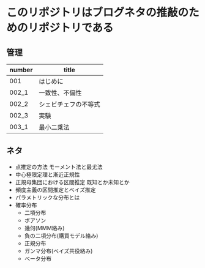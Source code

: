 # このリポジトリはブログネタの推敲のためのリポジトリである

## 管理

| number | title                |
| ------ | -------------------- |
| 001    | はじめに             |
| 002_1  | 一致性、不偏性       |
| 002_2  | シェビチェフの不等式 |
| 002_3  | 実験                 |
| 003_1  | 最小二乗法 |

## ネタ

- 点推定の方法 モーメント法と最尤法
- 中心極限定理と漸近正規性
- 正規母集団における区間推定 既知とか未知とか
- 頻度主義の区間推定とベイズ推定
- パラメトリックな分布とは
- 確率分布
  - 二項分布
  - ポアソン
  - 幾何(MMM絡み)
  - 負の二項分布(購買モデル絡み)
  - 正規分布
  - ガンマ分布(ベイズ共役絡み)
  - ベータ分布
